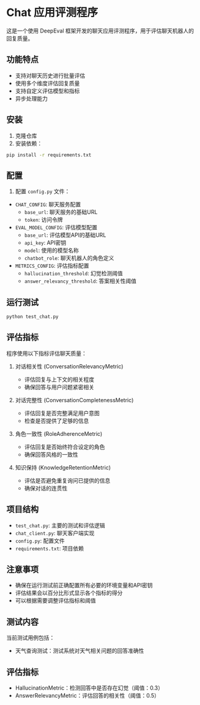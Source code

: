 # Chat 应用评测程序

这是一个使用 DeepEval 框架开发的聊天应用评测程序，用于评估聊天机器人的回复质量。

## 功能特点

- 支持对聊天历史进行批量评估
- 使用多个维度评估回复质量
- 支持自定义评估模型和指标
- 异步处理能力

## 安装

1. 克隆仓库
2. 安装依赖：
```bash
pip install -r requirements.txt
```

## 配置

1. 配置 `config.py` 文件：
- `CHAT_CONFIG`: 聊天服务配置
  - `base_url`: 聊天服务的基础URL
  - `token`: 访问令牌
- `EVAL_MODEL_CONFIG`: 评估模型配置
  - `base_url`: 评估模型API的基础URL
  - `api_key`: API密钥
  - `model`: 使用的模型名称
  - `chatbot_role`: 聊天机器人的角色定义
- `METRICS_CONFIG`: 评估指标配置
  - `hallucination_threshold`: 幻觉检测阈值
  - `answer_relevancy_threshold`: 答案相关性阈值

## 运行测试

```bash
python test_chat.py
```

## 评估指标

程序使用以下指标评估聊天质量：

1. 对话相关性 (ConversationRelevancyMetric)
   - 评估回复与上下文的相关程度
   - 确保回答与用户问题紧密相关

2. 对话完整性 (ConversationCompletenessMetric)
   - 评估回复是否完整满足用户意图
   - 检查是否提供了足够的信息

3. 角色一致性 (RoleAdherenceMetric)
   - 评估回复是否始终符合设定的角色
   - 确保回答风格的一致性

4. 知识保持 (KnowledgeRetentionMetric)
   - 评估是否避免重复询问已提供的信息
   - 确保对话的连贯性

## 项目结构

- `test_chat.py`: 主要的测试和评估逻辑
- `chat_client.py`: 聊天客户端实现
- `config.py`: 配置文件
- `requirements.txt`: 项目依赖

## 注意事项

- 确保在运行测试前正确配置所有必要的环境变量和API密钥
- 评估结果会以百分比形式显示各个指标的得分
- 可以根据需要调整评估指标和阈值

## 测试内容

当前测试用例包括：
- 天气查询测试：测试系统对天气相关问题的回答准确性

## 评估指标

- HallucinationMetric：检测回答中是否存在幻觉（阈值：0.3）
- AnswerRelevancyMetric：评估回答的相关性（阈值：0.5） 